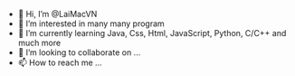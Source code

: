- 👋 Hi, I’m @LaiMacVN
- 👀 I’m interested in many many program
- 🌱 I’m currently learning Java, Css, Html, JavaScript, Python, C/C++ and much more
- 💞️ I’m looking to collaborate on ...
- 📫 How to reach me ...

<!---
LaiMacVN/LaiMacVN is a ✨ special ✨ repository because its `README.md` (this file) appears on your GitHub profile.
You can click the Preview link to take a look at your changes.
--->
